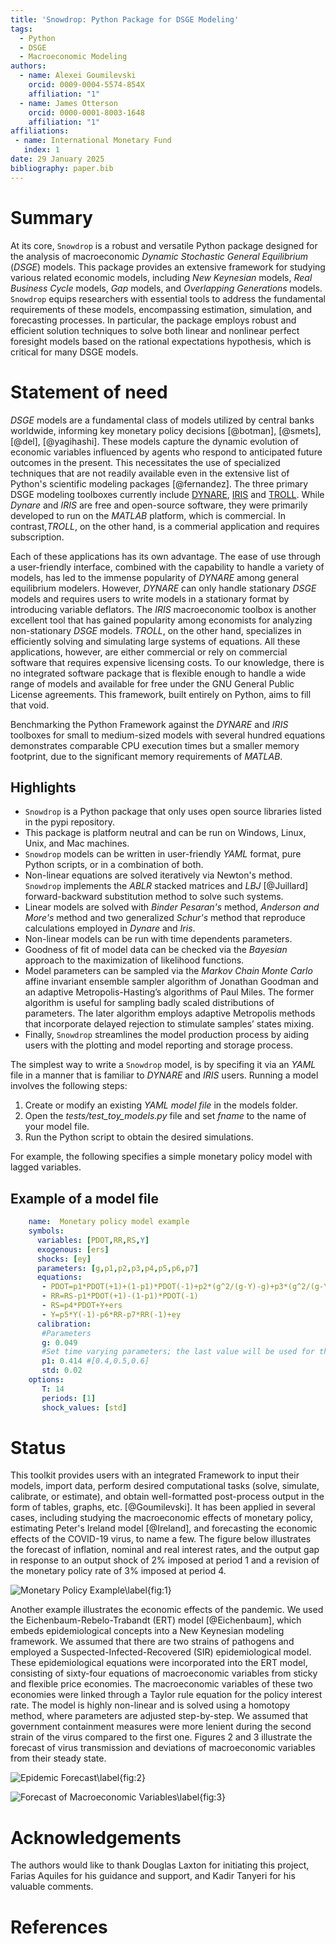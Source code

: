 ```yaml
---
title: 'Snowdrop: Python Package for DSGE Modeling'
tags:
  - Python
  - DSGE
  - Macroeconomic Modeling
authors:
  - name: Alexei Goumilevski
    orcid: 0009-0004-5574-854X
    affiliation: "1"
  - name: James Otterson
    orcid: 0000-0001-8003-1648
    affiliation: "1"
affiliations:
 - name: International Monetary Fund
   index: 1
date: 29 January 2025
bibliography: paper.bib
---
```

# Summary

At its core, `Snowdrop` is a robust and versatile Python package designed for the analysis of macroeconomic *Dynamic Stochastic General Equilibrium* (*DSGE*) models. This package provides an extensive framework for studying various related economic models, including *New Keynesian* models, *Real Business Cycle* models, *Gap* models, and *Overlapping Generations* models. `Snowdrop` equips researchers with essential tools to address the fundamental requirements of these models, encompassing estimation, simulation, and forecasting processes.  In particular, the package employs robust and efficient solution techniques to solve both linear and nonlinear perfect foresight models based on the rational expectations hypothesis, which is critical for many DSGE models.

# Statement of need

*DSGE* models are a fundamental class of models utilized by central banks worldwide, informing key monetary policy decisions [@botman], [@smets], [@del], [@yagihashi]. These models capture the dynamic evolution of economic variables influenced by agents who respond to anticipated future outcomes in the present. This necessitates the use of specialized techniques that are not readily available even in the extensive list of Python's scientific modeling packages [@fernandez]. The three primary DSGE modeling toolboxes currently include [DYNARE](https://www.dynare.org), [IRIS](https://iris.igpmn.org) and [TROLL](https://www.intex.com/troll/history.html). While *Dynare* and *IRIS* are free and open-source software, they were primarily developed to run on the *MATLAB* platform, which is commercial. In contrast,*TROLL*, on the other hand, is a commerial application and requires subscription.

Each of these applications has its own advantage. The ease of use through a user-friendly interface, combined with the capability to handle a variety of models, has led to the immense popularity of *DYNARE* among general equilibrium modelers. However, *DYNARE* can only handle stationary *DSGE* models and requires users to write models in a stationary format by introducing variable deflators. The *IRIS* macroeconomic toolbox is another excellent tool that has gained popularity among economists for analyzing non-stationary *DSGE* models. *TROLL*, on the other hand, specializes in efficiently solving and simulating large systems of equations. All these applications, however, are either commercial or rely on commercial software that requires expensive licensing costs. To our knowledge, there is no integrated software package that is flexible enough to handle a wide range of models and available for free under the GNU General Public License agreements. This framework, built entirely on Python, aims to fill that void. 

Benchmarking the Python Framework against the *DYNARE* and *IRIS* toolboxes for small to medium-sized models with several hundred equations demonstrates comparable CPU execution times but a smaller memory footprint, due to the significant memory requirements of *MATLAB*.

## Highlights

- `Snowdrop` is a Python package that only uses open source libraries listed in the pypi repository.
- This package is platform neutral and can be run on Windows, Linux, Unix, and Mac machines.
- `Snowdrop` models can be written in user-friendly *YAML* format, pure Python scripts, or in a combination of both.
- Non-linear equations are solved iteratively via Newton's method. `Snowdrop` implements the *ABLR* stacked matrices and *LBJ* [@Juillard] forward-backward substitution method to solve such systems.
- Linear models are solved with *Binder Pesaran's* method, *Anderson and More's* method and two generalized *Schur's* method that reproduce calculations employed in *Dynare* and *Iris*.
- Non-linear models can be run with time dependents parameters.
- Goodness of fit of model data can be checked via the *Bayesian* approach to the maximization of likelihood functions.
- Model parameters can be sampled via the *Markov Chain Monte Carlo* affine invariant ensemble sampler algorithm of Jonathan Goodman and an adaptive Metropolis-Hasting’s algorithms of Paul Miles. The former algorithm is useful for sampling badly scaled distributions of parameters. The later algorithm employs adaptive Metropolis methods that incorporate delayed rejection to stimulate samples’ states mixing.
- Finally, `Snowdrop` streamlines the model production process by aiding users with the plotting and model reporting and storage process.

The simplest way to write a `Snowdrop` model, is by specifing it via an *YAML* file in a manner that is familiar to *DYNARE* and *IRIS* users. Running a model involves the following steps:

1. Create or modify an existing *YAML model file* in the models folder.
2. Open the *tests/test_toy_models.py* file and set *fname* to the name of your model file.
3. Run the Python script to obtain the desired simulations.

For example, the following specifies a simple monetary policy model with lagged variables.

## Example of a model file

```yaml
    name:  Monetary policy model example
    symbols:
      variables: [PDOT,RR,RS,Y]
      exogenous: [ers]
      shocks: [ey]
      parameters: [g,p1,p2,p3,p4,p5,p6,p7]
      equations:
       - PDOT=p1*PDOT(+1)+(1-p1)*PDOT(-1)+p2*(g^2/(g-Y)-g)+p3*(g^2/(g-Y(-1))-g)
       - RR=RS-p1*PDOT(+1)-(1-p1)*PDOT(-1)
       - RS=p4*PDOT+Y+ers
       - Y=p5*Y(-1)-p6*RR-p7*RR(-1)+ey
      calibration:
       #Parameters
       g: 0.049
       #Set time varying parameters; the last value will be used for the rest of this array
       p1: 0.414 #[0.4,0.5,0.6]
       std: 0.02
    options:
       T: 14
       periods: [1]
       shock_values: [std]
```

# Status

This toolkit provides users with an integrated Framework to input their models, import data, perform desired computational tasks (solve, simulate, calibrate, or estimate), and obtain well-formatted post-process output in the form of tables, graphs, etc. [@Goumilevski]. It has been applied in several cases, including studying the macroeconomic effects of monetary policy, estimating Peter's Ireland model [@Ireland], and forecasting the economic effects of the COVID-19 virus, to name a few. The figure below illustrates the forecast of inflation, nominal and real interest rates, and the output gap in response to an output shock of 2% imposed at period 1 and a revision of the monetary policy rate of 3% imposed at period 4.

![Monetary Policy Example\label{fig:1}](Decomposition.png)

Another example illustrates the economic effects of the pandemic. We used the Eichenbaum-Rebelo-Trabandt (ERT) model [@Eichenbaum], which embeds epidemiological concepts into a New Keynesian modeling framework. We assumed that there are two strains of pathogens and employed a Suspected-Infected-Recovered (SIR) epidemiological model. These epidemiological equations were incorporated into the ERT model, consisting of sixty-four equations of macroeconomic variables from sticky and flexible price economies. The macroeconomic variables of these two economies were linked through a Taylor rule equation for the policy interest rate. The model is highly non-linear and is solved using a homotopy method, where parameters are adjusted step-by-step. We assumed that government containment measures were more lenient during the second strain of the virus compared to the first one. Figures 2 and 3 illustrate the forecast of virus transmission and deviations of macroeconomic variables from their steady state.

![Epidemic Forecast\label{fig:2}](Virus.png)

![Forecast of Macroeconomic Variables\label{fig:3}](Economy.png)

# Acknowledgements

The authors would like to thank Douglas Laxton for initiating this project, Farias Aquiles for his guidance and support, and Kadir Tanyeri for his valuable comments.

# References
